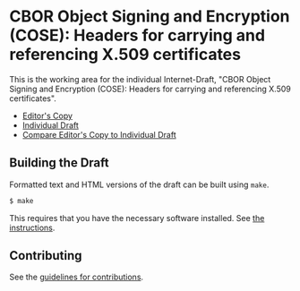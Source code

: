 # CBOR Object Signing and Encryption (COSE): Headers for carrying and referencing X.509 certificates

This is the working area for the individual Internet-Draft, "CBOR Object Signing and Encryption (COSE): Headers for carrying and referencing X.509 certificates".

* [Editor's Copy](https://cose-wg.github.io/x509/#go.draft-schaad-cose-x509.html)
* [Individual Draft](https://tools.ietf.org/html/draft-schaad-cose-x509)
* [Compare Editor's Copy to Individual Draft](https://cose-wg.github.io/x509/#go.draft-schaad-cose-x509.diff)

## Building the Draft

Formatted text and HTML versions of the draft can be built using `make`.

```sh
$ make
```

This requires that you have the necessary software installed.  See
[the instructions](https://github.com/martinthomson/i-d-template/blob/master/doc/SETUP.md).


## Contributing

See the
[guidelines for contributions](https://github.com/cose-wg/x509/blob/master/CONTRIBUTING.md).

